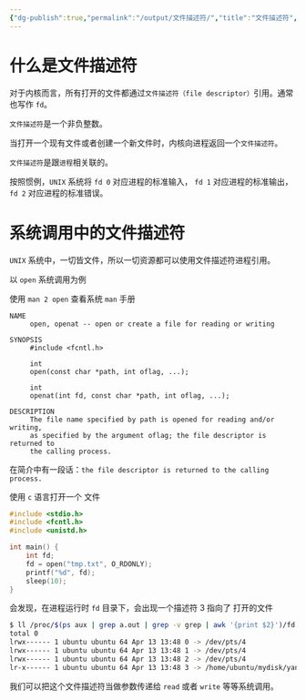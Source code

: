 ```yaml
---
{"dg-publish":true,"permalink":"/output/文件描述符/","title":"文件描述符","tags":["文件","OS","linux"],"noteIcon":"","created":"2021-04-13T11:24:36.000+08:00"}
---
```



# 什么是文件描述符

对于内核而言，所有打开的文件都通过`文件描述符（file descriptor）`引用。通常也写作 `fd`。

`文件描述符`是一个非负整数。

当打开一个现有文件或者创建一个新文件时，内核向进程返回一个`文件描述符`。

`文件描述符`是跟`进程`相关联的。

按照惯例，`UNIX` 系统将 `fd 0` 对应进程的标准输入， `fd 1` 对应进程的标准输出， `fd 2` 对应进程的标准错误。

# 系统调用中的文件描述符

`UNIX` 系统中，一切皆文件，所以一切资源都可以使用文件描述符进程引用。

以 `open` 系统调用为例

使用 `man 2 open` 查看系统 `man` 手册

```man
NAME
     open, openat -- open or create a file for reading or writing

SYNOPSIS
     #include <fcntl.h>

     int
     open(const char *path, int oflag, ...);

     int
     openat(int fd, const char *path, int oflag, ...);

DESCRIPTION
     The file name specified by path is opened for reading and/or writing,
     as specified by the argument oflag; the file descriptor is returned to
     the calling process.
```

在简介中有一段话：`the file descriptor is returned to the calling process.`

使用 `c` 语言打开一个 文件

```c
#include <stdio.h>
#include <fcntl.h>
#include <unistd.h>

int main() {
	int fd;
	fd = open("tmp.txt", O_RDONLY);
	printf("%d", fd);
	sleep(10);
}
```

会发现，在进程运行时 `fd` 目录下，会出现一个描述符 3 指向了 打开的文件

```sh
$ ll /proc/$(ps aux | grep a.out | grep -v grep | awk '{print $2}')/fd
total 0
lrwx------ 1 ubuntu ubuntu 64 Apr 13 13:48 0 -> /dev/pts/4
lrwx------ 1 ubuntu ubuntu 64 Apr 13 13:48 1 -> /dev/pts/4
lrwx------ 1 ubuntu ubuntu 64 Apr 13 13:48 2 -> /dev/pts/4
lr-x------ 1 ubuntu ubuntu 64 Apr 13 13:48 3 -> /home/ubuntu/mydisk/yangblog/codes/file/tmp.txt
```

我们可以把这个文件描述符当做参数传递给 `read` 或者 `write` 等等系统调用。
